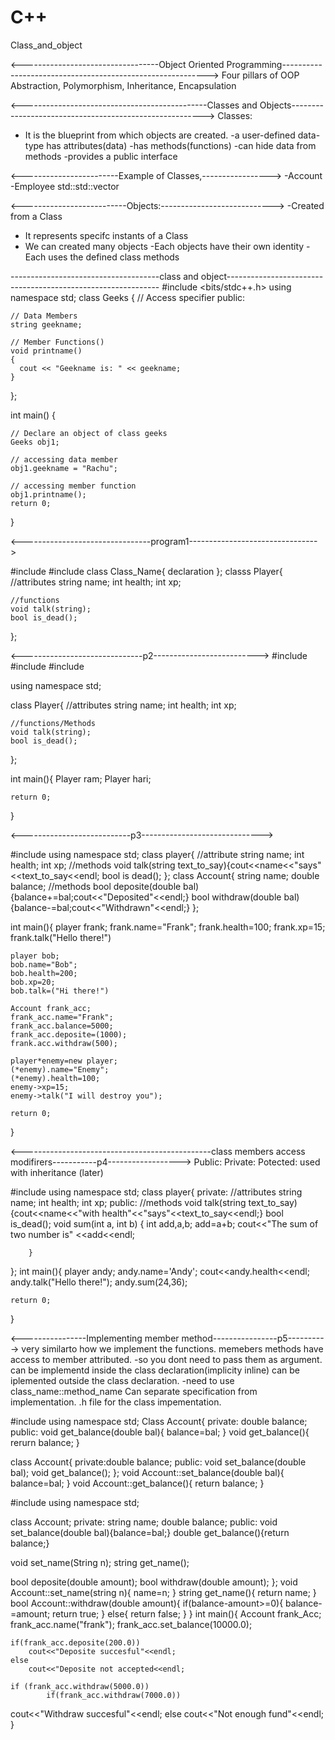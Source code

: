 # C++
Class_and_object

<----------------------------------Object Oriented Programming----------------------------------------------------------->
Four pillars of OOP
Abstraction, Polymorphism, Inheritance, Encapsulation

<----------------------------------------------Classes and Objects-------------------------------------------------------->
Classes:
- It is the blueprint from which objects are created.
-a user-defined data-type
has attributes(data)
-has methods(functions)
-can hide data from methods
-provides a public interface

<------------------------Example of Classes,----------------->
-Account 
-Employee
std::std::vector

<--------------------------Objects:---------------------------->
-Created from a Class
- It represents specifc instants of a Class
- We can created many objects 
-Each objects have their own identity
-Each uses the defined class methods



-------------------------------------class and object-------------------------------------------------------------
#include <bits/stdc++.h> 
using namespace std; 
class Geeks 
{ 
    // Access specifier 
    public: 
 
    // Data Members 
    string geekname; 
 
    // Member Functions() 
    void printname() 
    { 
      cout << "Geekname is: " << geekname; 
    } 
}; 
 
int main() { 
 
    // Declare an object of class geeks 
    Geeks obj1; 
 
    // accessing data member 
    obj1.geekname = "Rachu"; 
 
    // accessing member function 
    obj1.printname(); 
    return 0; 
} 


<--------------------------------program1-------------------------------->

#include<iostream>
#include<string>
class Class_Name{
declaration
    };
classs Player{
    //attributes
    string name;
    int health;
    int xp;
    
    //functions
    void talk(string);
    bool is_dead();
};

<------------------------------p2-------------------------->
#include<iostream>
#include<string>
#include<vector>

using namespace std;

class Player{
    //attributes
    string name;
    int health;
    int xp;
    
    //functions/Methods
    void talk(string);
    bool is_dead();
};

int main(){
    Player ram;
    Player hari;
    
    return 0;
}

  
  
<---------------------------p3------------------------------>

#include<iostream>
using namespace std;
class player{
    //attribute
    string name;
    int health;
    int xp;
    //methods
    void talk(string text_to_say){cout<<name<<"says"<<text_to_say<<endl;
    bool is dead();
};
class Account{
    string name;
    double balance;
    //methods
    bool deposite(double bal){balance+=bal;cout<<"Deposited"<<endl;}
    bool withdraw(double bal){balance-=bal;cout<<"Withdrawn"<<endl;}
};


int main(){
    player frank;
    frank.name="Frank";
    frank.health=100;
    frank.xp=15;
    frank.talk("Hello there!")
    
    
    player bob;
    bob.name="Bob";
    bob.health=200;
    bob.xp=20;
    bob.talk=("Hi there!")
    
    Account frank_acc;
    frank_acc.name="Frank";
    frank_acc.balance=5000;
    frank_acc.deposite=(1000);
    frank.acc.withdraw(500);
    
    player*enemy=new player;
    (*enemy).name="Enemy";
    (*enemy).health=100;
    enemy->xp=15;
    enemy->talk("I will destroy you");
    
    return 0;
}

<-----------------------------------------------class members access modifirers-----------p4------------------>
Public:
Private:
Potected: used with inheritance (later)

#include<iostream>
using namespace std;
class player{
    private:
        //attributes
        string name;
        int health;
        int xp;
    public:
        //methods
        void talk(string text_to_say){cout<<name<<"with health"<<"says"<<text_to_say<<endl;}
        bool is_dead();
        void sum(int a, int b)
        {
            int add,a,b;
            add=a+b;
            cout<<"The sum of two number is" <<add<<endl;
            
            
        }
};
int main(){
    player andy;
    andy.name='Andy';
    cout<<andy.health<<endl;
    andy.talk("Hello there!");
    andy.sum(24,36);
    
    return 0;
}

<----------------Implementing member method----------------p5---------->
very similarto how we implement the functions.
memebers methods have access to member attributed.
-so you dont need to pass them as argument.
can be implementd inside the class declaration(implicity inline)
can be iplemented outside the class declaration.
-need to use class_name::method_name
Can separate specification from implementation.
.h file for the class impementation.

#include<iostream>
using namespace std;
Class Account{
private:
    double balance;
public:
    void get_balance(double bal){
        balance=bal;
    }
    void get_balance(){
        rerurn balance;
    }
    
class Account{
    private:double balance;
public:
    void set_balance(double bal);
    void get_balance();
};
void Account::set_balance(double bal){
    balance=bal;
}
void Account::get_balance(){
    return balance;
} 


#include<iostream>
using namespace std;

class Account;
private:
string name;
double balance;
public:
void set_balance(double bal){balance=bal;}
double get_balance(){return balance;}

void set_name(String n);
string get_name();

bool deposite(double amount);
bool withdraw(double amount);
};
void Account::set_name(string n){
    name=n;
}
string get_name(){
    return name;
}
bool Account::withdraw(double amount){
    if(balance-amount>=0){
        balance-=amount;
        return true;
    }
    else{
        return false;
    }
}
int main(){
    Account frank_Acc;
    frank_acc.name("frank");
    frank_acc.set_balance(10000.0);
    
    if(frank_acc.deposite(200.0))
        cout<<"Deposite succesful"<<endl;
    else
        cout<<"Deposite not accepted<<endl;
        
    if (frank_acc.withdraw(5000.0))
            if(frank_acc.withdraw(7000.0))
cout<<"Withdraw succesful"<<endl;
  else
    cout<<"Not enough fund"<<endl;
                }


